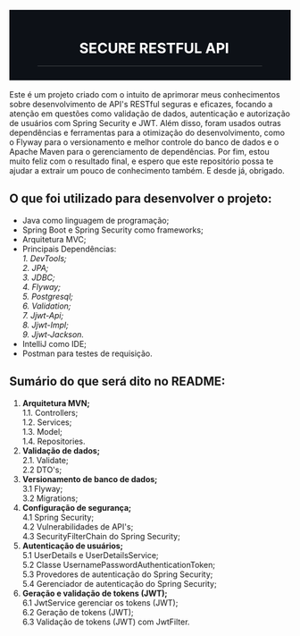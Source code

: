 ![Título](images/ReadmeTitle.png)

Este é um projeto criado com o intuito de aprimorar meus conhecimentos sobre
desenvolvimento de API's RESTful seguras e eficazes, focando a atenção 
em questões como validação de dados, autenticação e autorização de usuários com
Spring Security e JWT. Além disso, foram usados outras dependências e ferramentas 
para a otimização do desenvolvimento, como o Flyway para o versionamento e melhor
controle do banco de dados e o Apache Maven para o gerenciamento de dependências. 
Por fim, estou muito feliz com o resultado final, e espero que este repositório 
possa te ajudar a extrair um pouco de conhecimento também. E desde já, obrigado.

## O que foi utilizado para desenvolver o projeto:


- Java como linguagem de programação;
- Spring Boot e Spring Security como frameworks;
- Arquitetura MVC;
- Principais Dependências:<br>
*1. DevTools;*<br>
*2. JPA;*<br>
*3. JDBC;*<br>
*4. Flyway;*<br>
*5. Postgresql;*<br>
*6. Validation;*<br>
*7. Jjwt-Api;*<br>
*8. Jjwt-Impl;*<br>
*9. Jjwt-Jackson.*<br>
- IntelliJ como IDE;
- Postman para testes de requisição.

## Sumário do que será dito no README:

1. **Arquitetura MVN;**<br>
1.1. Controllers;<br>
1.2. Services;<br>
1.3. Model;<br>
1.4. Repositories.<br>
2. **Validação de dados;**<br>
   2.1. Validate;<br>
   2.2 DTO's;<br>
3. **Versionamento de banco de dados;**<br>
   3.1 Flyway;<br>
   3.2 Migrations;<br>
4. **Configuração de segurança;**<br>
   4.1 Spring Security;<br>
   4.2 Vulnerabilidades de API's;<br>
   4.3 SecurityFilterChain do Spring Security;<br>
5. **Autenticação de usuários;**<br>
   5.1 UserDetails e UserDetailsService;<br>
   5.2 Classe UsernamePasswordAuthenticationToken;<br>
   5.3 Provedores de autenticação do Spring Security;<br>
   5.4 Gerenciador de autenticação do Spring Security;<br>
6. **Geração e validação de tokens (JWT);**<br>
   6.1 JwtService gerenciar os tokens (JWT);<br>
   6.2 Geração de tokens (JWT);<br>
   6.3 Validação de tokens (JWT) com JwtFilter.<br>








